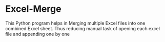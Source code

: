 # Excel-Merge
This Python program helps in Merging multiple Excel files into one combined Excel sheet. Thus reducing manual task of opening each excel file and appending one by one
